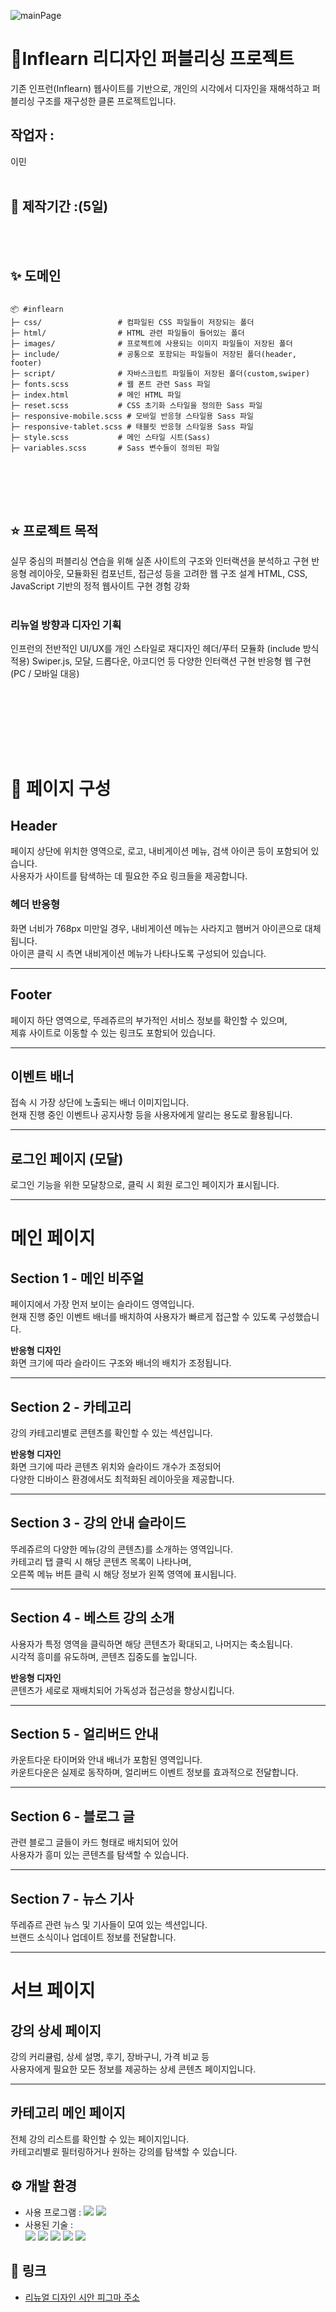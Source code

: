 
![mainPage](https://github.com/user-attachments/assets/4f5e6b81-44d7-49a4-8f3c-50e6d2893407)

# 🍃Inflearn 리디자인 퍼블리싱 프로젝트
기존 인프런(Inflearn) 웹사이트를 기반으로, 개인의 시각에서 디자인을 재해석하고 퍼블리싱 구조를 재구성한 클론 프로젝트입니다.
</div>

## 작업자 : 
이민
<br><br>

## 📅 제작기간 :(5일)
<br><br>

 ## ✨ 도메인

```

📦 #inflearn
├─ css/                 # 컴파일된 CSS 파일들이 저장되는 폴더
├─ html/                # HTML 관련 파일들이 들어있는 폴더
├─ images/              # 프로젝트에 사용되는 이미지 파일들이 저장된 폴더
├─ include/             # 공통으로 포함되는 파일들이 저장된 폴더(header, footer) 
├─ script/              # 자바스크립트 파일들이 저장된 폴더(custom,swiper) 
├─ fonts.scss           # 웹 폰트 관련 Sass 파일
├─ index.html           # 메인 HTML 파일
├─ reset.scss           # CSS 초기화 스타일을 정의한 Sass 파일
├─ responsive-mobile.scss # 모바일 반응형 스타일용 Sass 파일
├─ responsive-tablet.scss # 태블릿 반응형 스타일용 Sass 파일
├─ style.scss           # 메인 스타일 시트(Sass)
├─ variables.scss       # Sass 변수들이 정의된 파일


```
 
<br><br><br>



## ⭐️ 프로젝트 목적
실무 중심의 퍼블리싱 연습을 위해 실존 사이트의 구조와 인터랙션을 분석하고 구현
반응형 레이아웃, 모듈화된 컴포넌트, 접근성 등을 고려한 웹 구조 설계
HTML, CSS, JavaScript 기반의 정적 웹사이트 구현 경험 강화
<br><br>

### 리뉴얼 방향과 디자인 기획
인프런의 전반적인 UI/UX를 개인 스타일로 재디자인
헤더/푸터 모듈화 (include 방식 적용)
Swiper.js, 모달, 드롭다운, 아코디언 등 다양한 인터랙션 구현
반응형 웹 구현 (PC / 모바일 대응)


<br><br>

 

 
<br><br><br>

# 📝 페이지 구성

## Header  
페이지 상단에 위치한 영역으로, 로고, 내비게이션 메뉴, 검색 아이콘 등이 포함되어 있습니다.  
사용자가 사이트를 탐색하는 데 필요한 주요 링크들을 제공합니다.  

### 헤더 반응형  
화면 너비가 768px 미만일 경우, 내비게이션 메뉴는 사라지고 햄버거 아이콘으로 대체됩니다.  
아이콘 클릭 시 측면 내비게이션 메뉴가 나타나도록 구성되어 있습니다.

---

## Footer  
페이지 하단 영역으로, 뚜레쥬르의 부가적인 서비스 정보를 확인할 수 있으며,  
제휴 사이트로 이동할 수 있는 링크도 포함되어 있습니다.

---

## 이벤트 배너  
접속 시 가장 상단에 노출되는 배너 이미지입니다.  
현재 진행 중인 이벤트나 공지사항 등을 사용자에게 알리는 용도로 활용됩니다.

---

## 로그인 페이지 (모달)  
로그인 기능을 위한 모달창으로, 클릭 시 회원 로그인 페이지가 표시됩니다.

---

# 메인 페이지

## Section 1 - 메인 비주얼  
페이지에서 가장 먼저 보이는 슬라이드 영역입니다.  
현재 진행 중인 이벤트 배너를 배치하여 사용자가 빠르게 접근할 수 있도록 구성했습니다.

**반응형 디자인**  
화면 크기에 따라 슬라이드 구조와 배너의 배치가 조정됩니다.

---

## Section 2 - 카테고리  
강의 카테고리별로 콘텐츠를 확인할 수 있는 섹션입니다.

**반응형 디자인**  
화면 크기에 따라 콘텐츠 위치와 슬라이드 개수가 조정되어  
다양한 디바이스 환경에서도 최적화된 레이아웃을 제공합니다.

---

## Section 3 - 강의 안내 슬라이드  
뚜레쥬르의 다양한 메뉴(강의 콘텐츠)를 소개하는 영역입니다.  
카테고리 탭 클릭 시 해당 콘텐츠 목록이 나타나며,  
오른쪽 메뉴 버튼 클릭 시 해당 정보가 왼쪽 영역에 표시됩니다.

---

## Section 4 - 베스트 강의 소개  
사용자가 특정 영역을 클릭하면 해당 콘텐츠가 확대되고, 나머지는 축소됩니다.  
시각적 흥미를 유도하며, 콘텐츠 집중도를 높입니다.

**반응형 디자인**  
콘텐츠가 세로로 재배치되어 가독성과 접근성을 향상시킵니다.

---

## Section 5 - 얼리버드 안내  
카운트다운 타이머와 안내 배너가 포함된 영역입니다.  
카운트다운은 실제로 동작하며, 얼리버드 이벤트 정보를 효과적으로 전달합니다.

---

## Section 6 - 블로그 글  
관련 블로그 글들이 카드 형태로 배치되어 있어  
사용자가 흥미 있는 콘텐츠를 탐색할 수 있습니다.

---

## Section 7 - 뉴스 기사  
뚜레쥬르 관련 뉴스 및 기사들이 모여 있는 섹션입니다.  
브랜드 소식이나 업데이트 정보를 전달합니다.

---

# 서브 페이지

## 강의 상세 페이지  
강의 커리큘럼, 상세 설명, 후기, 장바구니, 가격 비교 등  
사용자에게 필요한 모든 정보를 제공하는 상세 콘텐츠 페이지입니다.

---

## 카테고리 메인 페이지  
전체 강의 리스트를 확인할 수 있는 페이지입니다.  
카테고리별로 필터링하거나 원하는 강의를 탐색할 수 있습니다.

  

## ⚙️ 개발 환경  
- 사용 프로그램 : <img src="https://img.shields.io/badge/Vs code-007ACC?style=flat-square&logo=visualstudiocode&logoColor=white"/> <img src="https://img.shields.io/badge/figma-F24E1E?style=flat-square&logo=figma&logoColor=white"/>  
- 사용된 기술 :  
  <img src="https://img.shields.io/badge/html5-E34F26?style=flat-square&logo=html5&logoColor=white"> <img src="https://img.shields.io/badge/scss-1572B6?style=flat-square&logo=scss&logoColor=white"> <img src="https://img.shields.io/badge/JavaScript-F7DF1E?style=flat-square&logo=JavaScript&logoColor=white"> <img src="https://img.shields.io/badge/Swiper-6332F6?style=flat-square&logo=Swiper&logoColor=white">  <img src="https://img.shields.io/badge/Aos-1572B6?style=flat-square&logo=Aos&logoColor=white">

## 🔗 링크  
- [리뉴얼 디자인 시안 피그마 주소](https://www.figma.com/design/keujfuZxrwj3gFrX569d1F/E%ED%8C%80-%ED%94%84%EB%A1%9C%EC%A0%9D%ED%8A%B8?node-id=352-2299&m=dev)
